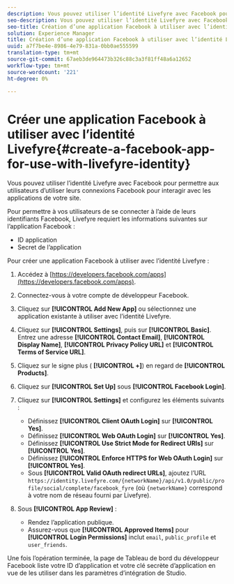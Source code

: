 ```yaml
---
description: Vous pouvez utiliser l’identité Livefyre avec Facebook pour permettre aux utilisateurs d’utiliser leurs connexions Facebook pour interagir avec les applications de votre site.
seo-description: Vous pouvez utiliser l’identité Livefyre avec Facebook pour permettre aux utilisateurs d’utiliser leurs connexions Facebook pour interagir avec les applications de votre site.
seo-title: Création d’une application Facebook à utiliser avec l’identité Livefyre
solution: Experience Manager
title: Création d’une application Facebook à utiliser avec l’identité Livefyre
uuid: a7f7be4e-8986-4e79-831a-0bb0ae555599
translation-type: tm+mt
source-git-commit: 67aeb3de964473b326c88c3a3f81ff48a6a12652
workflow-type: tm+mt
source-wordcount: '221'
ht-degree: 0%

---
```



# Créer une application Facebook à utiliser avec l’identité Livefyre{#create-a-facebook-app-for-use-with-livefyre-identity}

Vous pouvez utiliser l’identité Livefyre avec Facebook pour permettre aux utilisateurs d’utiliser leurs connexions Facebook pour interagir avec les applications de votre site.

Pour permettre à vos utilisateurs de se connecter à l’aide de leurs identifiants Facebook, Livefyre requiert les informations suivantes sur l’application Facebook :

* ID application
* Secret de l’application

Pour créer une application Facebook à utiliser avec l’identité Livefyre :

1. Accédez à [https://developers.facebook.com/apps](https://developers.facebook.com/apps).
1. Connectez-vous à votre compte de développeur Facebook.
1. Cliquez sur **[!UICONTROL Add New App]** ou sélectionnez une application existante à utiliser avec l’identité Livefyre.
1. Cliquez sur **[!UICONTROL Settings]**, puis sur **[!UICONTROL Basic]**. Entrez une adresse **[!UICONTROL Contact Email]**, **[!UICONTROL Display Name]**, **[!UICONTROL Privacy Policy URL]** et **[!UICONTROL Terms of Service URL]**.
1. Cliquez sur le signe plus ( **[!UICONTROL +]**) en regard de **[!UICONTROL Products]**.
1. Cliquez sur **[!UICONTROL Set Up]** sous **[!UICONTROL Facebook Login]**.
1. Cliquez sur **[!UICONTROL Settings]** et configurez les éléments suivants :

   * Définissez **[!UICONTROL Client OAuth Login]** sur **[!UICONTROL Yes]**.
   * Définissez **[!UICONTROL Web OAuth Login]** sur **[!UICONTROL Yes]**.
   * Définissez **[!UICONTROL Use Strict Mode for Redirect URIs]** sur **[!UICONTROL Yes]**.
   * Définissez **[!UICONTROL Enforce HTTPS for Web OAuth Login]** sur **[!UICONTROL Yes]**.
   * Sous **[!UICONTROL Valid OAuth redirect URLs]**, ajoutez l’URL `https://identity.livefyre.com/{networkName}/api/v1.0/public/profile/social/complete/facebook_fyre` (où `{networkName}` correspond à votre nom de réseau fourni par Livefyre).

1. Sous **[!UICONTROL App Review]** :

   * Rendez l’application publique.
   * Assurez-vous que **[!UICONTROL Approved Items]** pour **[!UICONTROL Login Permissions]** inclut `email`, `public_profile` et `user_friends`.

Une fois l’opération terminée, la page de Tableau de bord du développeur Facebook liste votre ID d’application et votre clé secrète d’application en vue de les utiliser dans les paramètres d’intégration de Studio.
